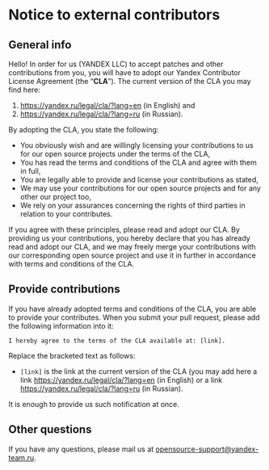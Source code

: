 # Notice to external contributors

## General info

Hello! In order for us (YANDEX LLC) to accept patches and other contributions from you, you will have to adopt our Yandex Contributor License Agreement (the “**CLA**”). The current version of the CLA you may find here:
1) https://yandex.ru/legal/cla/?lang=en (in English) and 
2) https://yandex.ru/legal/cla/?lang=ru (in Russian).

By adopting the CLA, you state the following:

* You obviously wish and are willingly licensing your contributions to us for our open source projects under the terms of the CLA,
* You has read the terms and conditions of the CLA and agree with them in full,
* You are legally able to provide and license your contributions as stated,
* We may use your contributions for our open source projects and for any other our project too,
* We rely on your assurances concerning the rights of third parties in relation to your contributes.

If you agree with these principles, please read and adopt our CLA. By providing us your contributions, you hereby declare that you has already read and adopt our CLA, and we may freely merge your contributions with our corresponding open source project and use it in further in accordance with terms and conditions of the CLA.

## Provide contributions 

If you have already adopted terms and conditions of the CLA, you are able to provide your contributes. When you submit your pull request, please add the following information into it:

```
I hereby agree to the terms of the CLA available at: [link].
```

Replace the bracketed text as follows:
* `[link]` is the link at the current version of the CLA (you may add here a link https://yandex.ru/legal/cla/?lang=en (in English) or a link https://yandex.ru/legal/cla/?lang=ru (in Russian).

It is enough to provide us such notification at once. 

## Other questions

If you have any questions, please mail us at opensource-support@yandex-team.ru.
